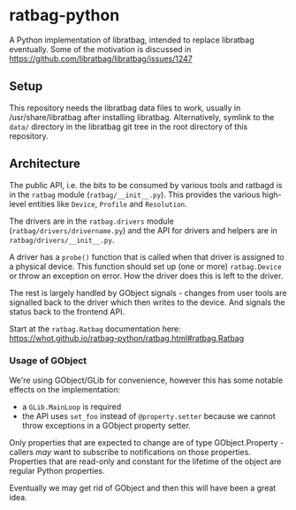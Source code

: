 # ratbag-python

A Python implementation of libratbag, intended to replace libratbag
eventually. Some of the motivation is discussed in
https://github.com/libratbag/libratbag/issues/1247

## Setup

This repository needs the libratbag data files to work, usually in
/usr/share/libratbag after installing libratbag. Alternatively, symlink to the
`data/` directory in the libratbag git tree in the root directory of this
repository.

## Architecture

The public API, i.e. the bits to be consumed by various tools and ratbagd is
in the `ratbag` module (`ratbag/__init__.py`). This provides the various
high-level entities like `Device`, `Profile` and `Resolution`.

The drivers are in the `ratbag.drivers` module
(`ratbag/drivers/drivername.py`) and the API for drivers and helpers are in
`ratbag/drivers/__init__.py`.

A driver has a `probe()` function that is called when that driver is assigned
to a physical device. This function should set up (one or more)
`ratbag.Device` or throw an exception on error. How the driver does this is
left to the driver.

The rest is largely handled by GObject signals - changes from user tools
are signalled back to the driver which then writes to the device. And signals
the status back to the frontend API.

Start at the `ratbag.Ratbag` documentation here:
https://whot.github.io/ratbag-python/ratbag.html#ratbag.Ratbag


### Usage of GObject

We're using GObject/GLib for convenience, however this has some notable
effects on the implementation:

- a ``GLib.MainLoop`` is required
- the API uses `set_foo` instead of `@property.setter` because we cannot throw
  exceptions in a GObject property setter.

Only properties that are expected to change are of type GObject.Property -
callers *may* want to subscribe to notifications on those properties.
Properties that are read-only and constant for the lifetime of the object are
regular Python properties.

Eventually we may get rid of GObject and then this will have been a great
idea.
